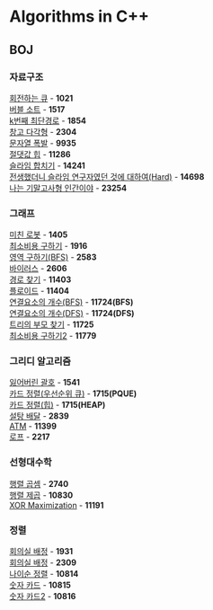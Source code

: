# Algorithms in C++

## BOJ
### 자료구조
[회전하는 큐](https://github.com/wayandway/algorithms-cpp/blob/master/Data-Structures/1021.cpp) - **1021** <br>
[버블 소트](https://github.com/wayandway/algorithms-cpp/blob/master/Data-Structures/1517.cpp) - **1517** <br>
[k번째 최단경로](https://github.com/wayandway/algorithms-cpp/blob/master/Data-Structures/1854.cpp) - **1854** <br>
[창고 다각형](https://github.com/wayandway/algorithms-cpp/blob/master/Data-Structures/2304.cpp) - **2304** <br>
[문자열 폭발](https://github.com/wayandway/algorithms-cpp/blob/master/Data-Structures/9935.cpp) - **9935** <br>
[절댓값 힙](https://github.com/wayandway/algorithms-cpp/blob/master/Data-Structures/11286.cpp) - **11286** <br>
[슬라임 합치기](https://github.com/wayandway/algorithms-cpp/blob/master/Data-Structures/14241.cpp) - **14241** <br>
[전생했더니 슬라임 연구자였던 것에 대하여(Hard)](https://github.com/wayandway/algorithms-cpp/blob/master/Data-Structures/14698.cpp) - **14698** <br>
[나는 기말고사형 인간이야](https://github.com/wayandway/algorithms-cpp/blob/master/Data-Structures/23254.cpp) - **23254** <br>

### 그래프
[미친 로봇](https://github.com/wayandway/algorithms-cpp/blob/master/Graph/1405.cpp) - **1405** <br>
[최소비용 구하기](https://github.com/wayandway/algorithms-cpp/blob/master/Graph/1916.cpp) - **1916** <br>
[영역 구하기(BFS)](https://github.com/wayandway/algorithms-cpp/blob/master/Graph/2583.cpp) - **2583** <br>
[바이러스](https://github.com/wayandway/algorithms-cpp/blob/master/Graph/2606.cpp) - **2606** <br>
[경로 찾기](https://github.com/wayandway/algorithms-cpp/blob/master/Graph/11403.cpp) - **11403** <br>
[플로이드](https://github.com/wayandway/algorithms-cpp/blob/master/Graph/11404.cpp) - **11404** <br>
[연결요소의 개수(BFS)](https://github.com/wayandway/algorithms-cpp/blob/master/Graph/11724_BFS.cpp) - **11724(BFS)** <br>
[연결요소의 개수(DFS)](https://github.com/wayandway/algorithms-cpp/blob/master/Graph/11724_DFS.cpp) - **11724(DFS)** <br>
[트리의 부모 찾기](https://github.com/wayandway/algorithms-cpp/blob/master/Graph/11725.cpp) - **11725** <br>
[최소비용 구하기2](https://github.com/wayandway/algorithms-cpp/blob/master/Graph/11779.cpp) - **11779** <br>

### 그리디 알고리즘
[잃어버린 괄호](https://github.com/wayandway/algorithms-cpp/blob/master/Greedy/1541.cpp) - **1541** <br>
[카드 정렬(우선순위 큐)](https://github.com/wayandway/algorithms-cpp/blob/master/Greedy/1715_PQUE.cpp) - **1715(PQUE)** <br>
[카드 정렬(힙)](https://github.com/wayandway/algorithms-cpp/blob/master/Greedy/1715_HEAP.cpp) - **1715(HEAP)** <br>
[설탕 배달](https://github.com/wayandway/algorithms-cpp/blob/master/Greedy/2839.cpp) - **2839** <br>
[ATM](https://github.com/wayandway/algorithms-cpp/blob/master/Greedy/11399.cpp) - **11399** <br>
[로프](https://github.com/wayandway/algorithms-cpp/blob/master/Greedy/2217.cpp) - **2217** <br>


### 선형대수학
[행렬 곱셈](https://github.com/wayandway/algorithms-cpp/blob/master/Linear-Algebra/2740.cpp) - **2740** <br>
[행렬 제곱](https://github.com/wayandway/algorithms-cpp/blob/master/Linear-Algebra/10830.cpp) - **10830** <br>
[XOR Maximization](https://github.com/wayandway/algorithms-cpp/blob/master/Linear-Algebra/11191.cpp) - **11191** <br>


### 정렬
[회의실 배정](https://github.com/wayandway/algorithms-cpp/blob/master/Sorting/1931.cpp) - **1931** <br>
[회의실 배정](https://github.com/wayandway/algorithms-cpp/blob/master/Sorting/2309.cpp) - **2309** <br>
[나이순 정렬](https://github.com/wayandway/algorithms-cpp/blob/master/Sorting/10814.cpp) - **10814** <br>
[숫자 카드](https://github.com/wayandway/algorithms-cpp/blob/master/Sorting/10815.cpp) - **10815** <br>
[숫자 카드2](https://github.com/wayandway/algorithms-cpp/blob/master/Sorting/10816.cpp) - **10816** <br>
